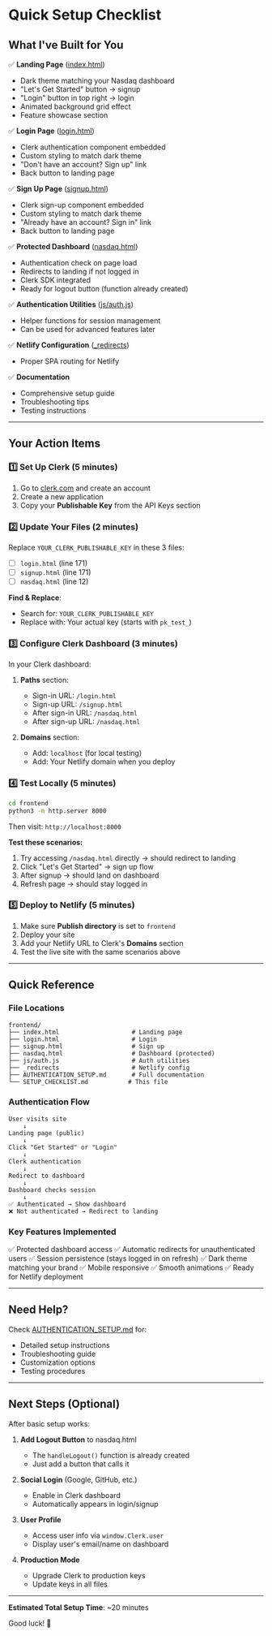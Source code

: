 # Quick Setup Checklist

## What I've Built for You

✅ **Landing Page** ([index.html](index.html))
- Dark theme matching your Nasdaq dashboard
- "Let's Get Started" button → signup
- "Login" button in top right → login
- Animated background grid effect
- Feature showcase section

✅ **Login Page** ([login.html](login.html))
- Clerk authentication component embedded
- Custom styling to match dark theme
- "Don't have an account? Sign up" link
- Back button to landing page

✅ **Sign Up Page** ([signup.html](signup.html))
- Clerk sign-up component embedded
- Custom styling to match dark theme
- "Already have an account? Sign in" link
- Back button to landing page

✅ **Protected Dashboard** ([nasdaq.html](nasdaq.html))
- Authentication check on page load
- Redirects to landing if not logged in
- Clerk SDK integrated
- Ready for logout button (function already created)

✅ **Authentication Utilities** ([js/auth.js](js/auth.js))
- Helper functions for session management
- Can be used for advanced features later

✅ **Netlify Configuration** ([_redirects](_redirects))
- Proper SPA routing for Netlify

✅ **Documentation**
- Comprehensive setup guide
- Troubleshooting tips
- Testing instructions

---

## Your Action Items

### 1️⃣ Set Up Clerk (5 minutes)

1. Go to [clerk.com](https://clerk.com) and create an account
2. Create a new application
3. Copy your **Publishable Key** from the API Keys section

### 2️⃣ Update Your Files (2 minutes)

Replace `YOUR_CLERK_PUBLISHABLE_KEY` in these 3 files:

- [ ] `login.html` (line 171)
- [ ] `signup.html` (line 171)
- [ ] `nasdaq.html` (line 12)

**Find & Replace**:
- Search for: `YOUR_CLERK_PUBLISHABLE_KEY`
- Replace with: Your actual key (starts with `pk_test_`)

### 3️⃣ Configure Clerk Dashboard (3 minutes)

In your Clerk dashboard:

1. **Paths** section:
   - Sign-in URL: `/login.html`
   - Sign-up URL: `/signup.html`
   - After sign-in URL: `/nasdaq.html`
   - After sign-up URL: `/nasdaq.html`

2. **Domains** section:
   - Add: `localhost` (for local testing)
   - Add: Your Netlify domain when you deploy

### 4️⃣ Test Locally (5 minutes)

```bash
cd frontend
python3 -m http.server 8000
```

Then visit: `http://localhost:8000`

**Test these scenarios:**
1. Try accessing `/nasdaq.html` directly → should redirect to landing
2. Click "Let's Get Started" → sign up flow
3. After signup → should land on dashboard
4. Refresh page → should stay logged in

### 5️⃣ Deploy to Netlify (5 minutes)

1. Make sure **Publish directory** is set to `frontend`
2. Deploy your site
3. Add your Netlify URL to Clerk's **Domains** section
4. Test the live site with the same scenarios above

---

## Quick Reference

### File Locations
```
frontend/
├── index.html                    # Landing page
├── login.html                    # Login
├── signup.html                   # Sign up
├── nasdaq.html                   # Dashboard (protected)
├── js/auth.js                    # Auth utilities
├── _redirects                    # Netlify config
├── AUTHENTICATION_SETUP.md       # Full documentation
└── SETUP_CHECKLIST.md           # This file
```

### Authentication Flow
```
User visits site
    ↓
Landing page (public)
    ↓
Click "Get Started" or "Login"
    ↓
Clerk authentication
    ↓
Redirect to dashboard
    ↓
Dashboard checks session
    ↓
✅ Authenticated → Show dashboard
❌ Not authenticated → Redirect to landing
```

### Key Features Implemented

✅ Protected dashboard access
✅ Automatic redirects for unauthenticated users
✅ Session persistence (stays logged in on refresh)
✅ Dark theme matching your brand
✅ Mobile responsive
✅ Smooth animations
✅ Ready for Netlify deployment

---

## Need Help?

Check [AUTHENTICATION_SETUP.md](AUTHENTICATION_SETUP.md) for:
- Detailed setup instructions
- Troubleshooting guide
- Customization options
- Testing procedures

---

## Next Steps (Optional)

After basic setup works:

1. **Add Logout Button** to nasdaq.html
   - The `handleLogout()` function is already created
   - Just add a button that calls it

2. **Social Login** (Google, GitHub, etc.)
   - Enable in Clerk dashboard
   - Automatically appears in login/signup

3. **User Profile**
   - Access user info via `window.Clerk.user`
   - Display user's email/name on dashboard

4. **Production Mode**
   - Upgrade Clerk to production keys
   - Update keys in all files

---

**Estimated Total Setup Time**: ~20 minutes

Good luck! 🚀
